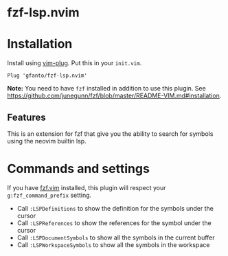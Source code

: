 # fzf-lsp.nvim

# Installation

Install using [vim-plug](https://github.com/junegunn/vim-plug).
Put this in your `init.vim`.

```vim
Plug 'gfanto/fzf-lsp.nvim'
```

**Note:** You need to have `fzf` installed in addition to use this plugin.
See <https://github.com/junegunn/fzf/blob/master/README-VIM.md#installation>.

## Features

This is an extension for fzf that give you the ability to search for symbols
using the neovim builtin lsp.

# Commands and settings

If you have [fzf.vim](https://github.com/junegunn/fzf.vim) installed,
this plugin will respect your `g:fzf_command_prefix` setting.

- Call `:LSPDefinitions` to show the definition for the symbols under the cursor
- Call `:LSPReferences` to show the references for the symbol under the cursor
- Call `:LSPDocumentSymbols` to show all the symbols in the current buffer
- Call `:LSPWorkspaceSymbols` to show all the symbols in the workspace

